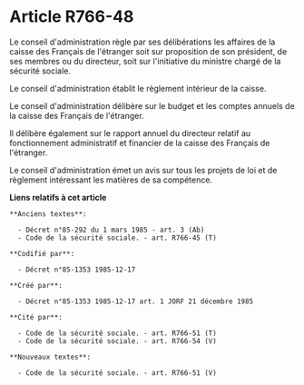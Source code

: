 # Article R766-48

Le conseil d'administration règle par ses délibérations les affaires de la caisse des Français de l'étranger soit sur
proposition de son président, de ses membres ou du directeur, soit sur l'initiative du ministre chargé de la sécurité
sociale. 

Le conseil d'administration établit le règlement intérieur de la caisse. 

Le conseil d'administration délibère sur le budget et les comptes annuels de la caisse des Français de l'étranger. 

Il délibère également sur le rapport annuel du directeur relatif au fonctionnement administratif et financier de la caisse
des Français de l'étranger. 

Le conseil d'administration émet un avis sur tous les projets de loi et de règlement intéressant les matières de sa
compétence.

**Liens relatifs à cet article**

	**Anciens textes**:

	  - Décret n°85-292 du 1 mars 1985 - art. 3 (Ab)
	  - Code de la sécurité sociale. - art. R766-45 (T)

	**Codifié par**:

	  - Décret n°85-1353 1985-12-17

	**Créé par**:

	  - Décret n°85-1353 1985-12-17 art. 1 JORF 21 décembre 1985

	**Cité par**:

	  - Code de la sécurité sociale. - art. R766-51 (T)
	  - Code de la sécurité sociale. - art. R766-54 (V)

	**Nouveaux textes**:

	  - Code de la sécurité sociale. - art. R766-51 (V)
